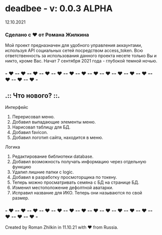 # deadbee - v: 0.0.3 ALPHA
12.10.2021

### Сделано с ♥ от Романа Жилкина
Мой проект предназначен для удобного управления аккаунтами, используя API социальных сетей посредством access_token.
Всю ответственность за использования данного проекта несете только Вы и никто, кроме Вас.
Начат 7 сентября 2021 года - глубокой темной ночью.

### - ♥ -- ♥ -- ♥ -- ♥ -- ♥ -- ♥ -- ♥ -- ♥ -- ♥ -- ♥ -- ♥ -- ♥ -- ♥ -- ♥ -- ♥ -

## .:: Что нового? ::.
Интерфейс
1. Перерисовал меню.
2. Добавил выпадающие элементы меню.
3. Нарисовал таблицу для БД.
4. Добавил favicon.
5. Добавил логотип сайта, находится в меню.

Логика
1. Редактирование библиотеки database.
2. Добавил возможность получать информацию через отдельную функцию
3. Удалил лишние папки с logic.
4. Добавил в разработку просмоторщика по токену.
5. Теперь можно просматривать семяна с БД на странице БД.
6. Изменил местоположение дефолтной аватарки.
7. Исправил название для ИКО. Теперь они называются по свой размер.

### - ♥ -- ♥ -- ♥ -- ♥ -- ♥ -- ♥ -- ♥ -- ♥ -- ♥ -- ♥ -- ♥ -- ♥ -- ♥ -- ♥ -- ♥ -

Created by Roman Zhilkin in 11.10.21 with ♥ from Russia.



